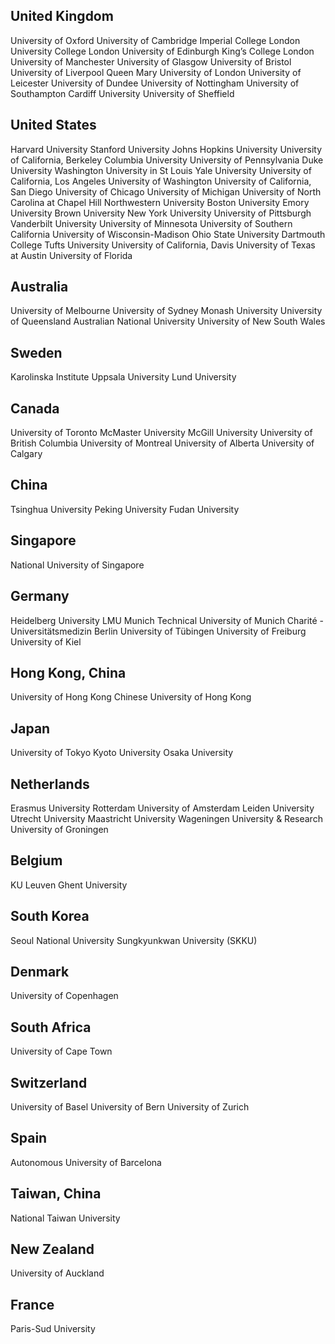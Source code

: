 ## United Kingdom
University of Oxford
University of Cambridge
Imperial College London
University College London
University of Edinburgh
King’s College London
University of Manchester
University of Glasgow
University of Bristol
University of Liverpool
Queen Mary University of London
University of Leicester
University of Dundee
University of Nottingham
University of Southampton
Cardiff University
University of Sheffield
## United States
Harvard University
Stanford University
Johns Hopkins University
University of California, Berkeley
Columbia University
University of Pennsylvania
Duke University
Washington University in St Louis
Yale University
University of California, Los Angeles
University of Washington
University of California, San Diego
University of Chicago
University of Michigan
University of North Carolina at Chapel Hill
Northwestern University
Boston University
Emory University
Brown University
New York University
University of Pittsburgh
Vanderbilt University
University of Minnesota
University of Southern California
University of Wisconsin-Madison
Ohio State University
Dartmouth College
Tufts University
University of California, Davis
University of Texas at Austin
University of Florida
## Australia
University of Melbourne
University of Sydney
Monash University
University of Queensland
Australian National University
University of New South Wales
## Sweden
Karolinska Institute
Uppsala University
Lund University
## Canada
University of Toronto
McMaster University
McGill University
University of British Columbia
University of Montreal
University of Alberta
University of Calgary
## China
Tsinghua University
Peking University
Fudan University
## Singapore
National University of Singapore
## Germany
Heidelberg University
LMU Munich
Technical University of Munich
Charité - Universitätsmedizin Berlin
University of Tübingen
University of Freiburg
University of Kiel
## Hong Kong, China
University of Hong Kong
Chinese University of Hong Kong
## Japan
University of Tokyo
Kyoto University
Osaka University
## Netherlands
Erasmus University Rotterdam
University of Amsterdam
Leiden University
Utrecht University
Maastricht University
Wageningen University & Research
University of Groningen
## Belgium
KU Leuven
Ghent University
## South Korea
Seoul National University
Sungkyunkwan University (SKKU)
## Denmark
University of Copenhagen
## South Africa
University of Cape Town
## Switzerland
University of Basel
University of Bern
University of Zurich
## Spain
Autonomous University of Barcelona
## Taiwan, China
National Taiwan University
## New Zealand
University of Auckland
## France
Paris-Sud University
